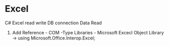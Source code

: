 # Excel
C# Excel read write DB connection Data Read

1. Add Reference - COM -Type Libraries - Microsoft Excecl Object Library -> using Microsoft.Office.Interop.Excel;
